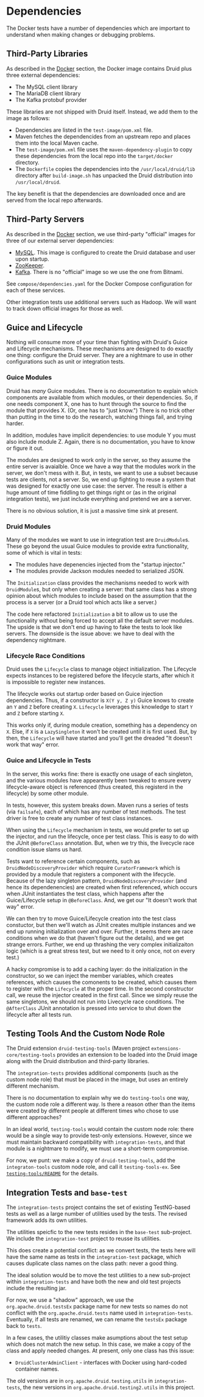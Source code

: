 <!--
  ~ Licensed to the Apache Software Foundation (ASF) under one
  ~ or more contributor license agreements.  See the NOTICE file
  ~ distributed with this work for additional information
  ~ regarding copyright ownership.  The ASF licenses this file
  ~ to you under the Apache License, Version 2.0 (the
  ~ "License"); you may not use this file except in compliance
  ~ with the License.  You may obtain a copy of the License at
  ~
  ~   http://www.apache.org/licenses/LICENSE-2.0
  ~
  ~ Unless required by applicable law or agreed to in writing,
  ~ software distributed under the License is distributed on an
  ~ "AS IS" BASIS, WITHOUT WARRANTIES OR CONDITIONS OF ANY
  ~ KIND, either express or implied.  See the License for the
  ~ specific language governing permissions and limitations
  ~ under the License.
  -->

# Dependencies

The Docker tests have a number of dependencies which are important to understand
when making changes or debugging problems.

## Third-Party Libraries

As described in the [Docker](docker.md) section, the Docker image contains Druid
plus three external dependencies:

* The MySQL client library
* The MariaDB client library
* The Kafka protobuf provider

These libraries are not shipped with Druid itself. Instead, we add them to the
image as follows:

* Dependencies are listed in the `test-image/pom.xml` file.
* Maven fetches the dependencides from an upstream repo and places them
  into the local Maven cache.
* The `test-image/pom.xml` file uses the `maven-dependency-plugin`
  to copy these dependencies from the local repo into the
  `target/docker` directory.
* The `Dockerfile` copies the dependencies into the `/usr/local/druid/lib`
  directory after `build-image.sh` has unpacked the Druid distribution
  into `/usr/local/druid`.

The key benefit is that the dependencies are downloaded once and are
served from the local repo afterwards.

## Third-Party Servers

As described in the [Docker](docker.md) section, we use third-party
"official" images for three of our external server dependencies:

* [MySQL](https://hub.docker.com/_/mysql). This image is configured
  to create the Druid database and user upon startup.
* [ZooKeeper](https://hub.docker.com/_/zookeeper).
* [Kafka](https://hub.docker.com/r/bitnami/kafka/). There is no
    "official" image so we use the one from Bitnami.

See `compose/dependencies.yaml` for the Docker Compose configuration
for each of these services.

Other integration tests use additional servers such as Hadoop.
We will want to track down official images for those as well.

## Guice and Lifecycle

Nothing will consume more of your time than fighting with Druid's
Guice and Lifecycle mechanisms. These mechanisms are designed to do
exactly one thing: configure the Druid server. They are a nightmare
to use in other configurations such as unit or integration tests.

### Guice Modules

Druid has *many* Guice modules. There is no documentation to explain
which components are available from which modules, or their dependencies.
So, if one needs component X, one has to hunt through the source to
find the module that provides X. (Or, one has to "just know.") There
is no trick other than putting in the time to do the research, watching
things fail, and trying harder.

In addition, modules have implicit dependencies: to use module Y you
must also include module Z. Again, there is no documentation, you have
to know or figure it out.

The modules are designed to work only in the server, so they assume
the entire server is avaialble. Once we have a way that the modules
work in the server, we don't mess with it. But, in tests, we want
to use a subset because tests are clients, not a server. So, we end
up fighting to reuse a system that was designed for exactly one use
case: the server. The result is either a huge amount of time fiddling
to get things right or (as in the original integration tests), we just
include everything and pretend we are a server.

There is no obvious solution, it is just a massive time sink at
present.

### Druid Modules

Many of the modules we want to use in integration test are
`DruidModule`s. These go beyond the usual Guice modules to provide
extra functionality, some of which is vital in tests:

* The modules have depenencies injected from the "startup injector."
* The modules provide Jackson modules needed to serialized JSON.

The `Initialization` class provides the mechanisms needed to work
with `DruidModule`s, but only when creating a server: that same class
has a strong opinion about which modules to include based on the
assumption that the process is a server (or a Druid tool which acts
like a server.)

The code here refactored `Initialization` a bit to allow us to
use the functionality without being forced to accept all the default
server modules. The upside is that we don't end up having to fake the
tests to look like servers. The downside is the issue above: we have to
deal with the dependency nightmare.

### Lifecycle Race Conditions

Druid uses the `Lifecycle` class to manage object initialization. The
Lifecycle expects instances to be registered before the lifecycle
starts, after which it is impossible to register new instances.

The lifecycle works out startup order based on Guice injection
dependencies. Thus, if a constructor is `X(Y y, Z y)` Guice knows
to create an `Y` and `Z` before creating `X`. `Lifecycle` leverages
this knowledge to start `Y` and `Z` before starting `X`.

This works only if, during module creation, something has a
dependency on `X`. Else, if `X` is a `LazySingleton` it won't be
created until it is first used. But, by then, the `Lifecycle` will have
started and you'll get the dreaded "It doesn't work that way" error.

### Guice and Lifecycle in Tests

In the server, this works fine: there is exactly one usage of each
singleton, and the various modules have appearently been tweaked to
ensure every lifecycle-aware object is referenced (thus created,
this registerd in the lifecycle) by some other module.

In tests, however, this system breaks down. Maven runs a series of
tests (via `failsafe`), each of which has any number of test methods.
The test driver is free to create any number of test class instances.

When using the `Lifecycle` mechanism in tests, we would prefer to
set up the injector, and run the lifecycle, once per test class. This
is easy to do with the JUnit `@BeforeClass` annotation. But, when we
try this, the livecycle race condition issue slams us hard.

Tests want to reference certain components, such as `DruidNodeDiscoveryProvider`
which require `CuratorFramework` which is provided by a module that
registers a component with the lifecycle. Because of the lazy singleton
pattern, `DruidNodeDiscoveryProvider` (and hence its dependenencies)
are created when first referenced, which occurs when JUnit instantiates
the test class, which happens after the Guice/Lifecycle setup in
`@BeforeClass`. And, we get our "It doesn't work that way" error.

We can then try to move Guice/Lifecycle creation into the test class
constuctor, but then we'll watch as JUnit creates multiple instances
and we end up running initialization over and over. Further, it seems
there are race conditions when we do that (haven't figure out the
details), and we get strange errors. Further, we end up thrashing
the very complex initializaiton logic (which is a great stress test,
but we need to it only once, not on every test.)

A hacky compromise is to add a caching layer: do the initialization in
the constructor, so we can inject the member variables, which creates
references, which causes the comonents to be created, which causes them
to register with the `Lifecycle` at the proper time. In the second
constructor call, we reuse the injector created in the first call.
Since we simply reuse the same singletons, we should not run into
Livecycle race conditions. The `@AfterClass` JUnit annotation is pressed
into service to shut down the lifecycle after all tests run.

## Testing Tools And the Custom Node Role

The Druid extension `druid-testing-tools` (Maven project
`extensions-core/testing-tools` provides an extension to be loaded
into the Druid image along with the Druid distribution and third-party
libraries.

The `integration-tests` provides additional components (such as the
custom node role) that must be placed in the image, but uses an
entirely different mechanism.

There is no documentation to explain why we do `testing-tools` one
way, the custom node role a different way. Is there a reason other than
the items were created by different people at different times who chose
to use different approaches?

In an ideal world, `testing-tools` would contain the custom node role:
there would be a single way to provide test-only extensions. However,
since we must maintain backward compatibility with `integration-tests`,
and that module is a nightmare to modify, we must use a short-term
compromise.

For now, we punt: we make a copy of `druid-testing-tools`, add the
`integraton-tools` custom node role, and call it `testing-tools-ex`.
See [`testing-tools/README`](../testing-tools/README.md) for the
details.

## Integration Tests and `base-test`

The `integration-tests` project contains the set of existing TestNG-based
tests as well as a large number of utilities used by the tests.
The revised framework adds its own utilities.

The utilities speicfic to the new tests resides in the `base-test`
sub-project. We include the `integration-test` project to reusse its
utilities.

This does create a potential conflict: as we convert tests, the tests
here will have the same name as tests in the `integration-test`
package, which causes duplicate class names on the class path: never
a good thing.

The ideal solution would be to move the test utilities to a new
sub-project within `integration-tests` and have both the new and old test
projects include the resulting jar.

For now, we use a "shadow" approach, we use the `org.apache.druid.testsEx`
package name for new tests so names do not conflict with the
`org.apache.druid.tests` name used in `integration-tests`. Eventually,
if all tests are renamed, we can rename the `testsEx` package back
to `tests`.

In a few cases, the utilitiy classes make asumptions about the test
setup which does not match the new setup. In this case, we make a copy
of the class and apply needed changes. At present, only one class has this
issue:

* `DruidClusterAdminClient` - interfaces with Docker using hard-coded
  container names.

The old versions are in `org.apache.druid.testing.utils` in
`integration-tests`, the new versions in `org.apache.druid.testing2.utils`
in this project.
